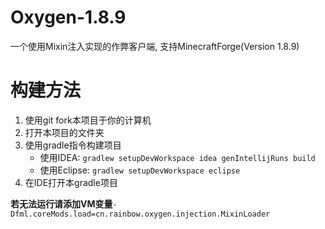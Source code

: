 # Oxygen-1.8.9
一个使用Mixin注入实现的作弊客户端, 支持MinecraftForge(Version 1.8.9)

# 构建方法
1. 使用git fork本项目于你的计算机
2. 打开本项目的文件夹
3. 使用gradle指令构建项目
     - 使用IDEA: `gradlew setupDevWorkspace idea genIntellijRuns build`
     - 使用Eclipse: `gradlew setupDevWorkspace eclipse`
4. 在IDE打开本gradle项目

**若无法运行请添加VM变量**`-Dfml.coreMods.load=cn.rainbow.oxygen.injection.MixinLoader`